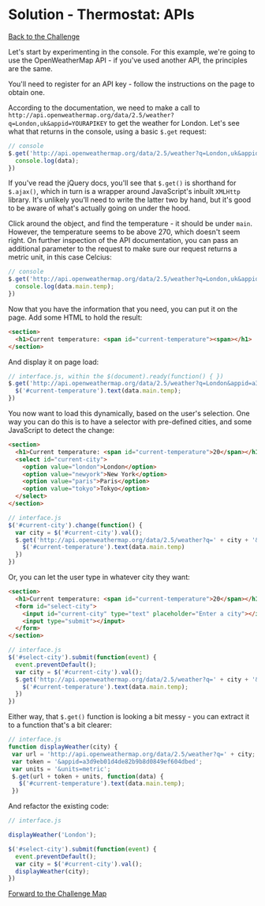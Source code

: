 # Solution - Thermostat: APIs

[Back to the Challenge](../8_apis.md)

Let's start by experimenting in the console. For this example, we're going to use the OpenWeatherMap API - if you've used another API, the principles are the same.

You'll need to register for an API key - follow the instructions on the page to obtain one.

According to the documentation, we need to make a call to `http://api.openweathermap.org/data/2.5/weather?q=London,uk&appid=YOURAPIKEY` to get the weather for London. Let's see what that returns in the console, using a basic `$.get` request:

```javascript
// console
$.get('http://api.openweathermap.org/data/2.5/weather?q=London,uk&appid=a3d9eb01d4de82b9b8d0849ef604dbed', function(data) {
  console.log(data);
})
```

If you've read the jQuery docs, you'll see that `$.get()` is shorthand for `$.ajax()`, which in turn is a wrapper around JavaScript's inbuilt `XMLHttp` library. It's unlikely you'll need to write the latter two by hand, but it's good to be aware of what's actually going on under the hood.

Click around the object, and find the temperature - it should be under `main`. However, the temperature seems to be above 270, which doesn't seem right. On further inspection of the API documentation, you can pass an additional parameter to the request to make sure our request returns a metric unit, in this case Celcius:

```javascript
// console
$.get('http://api.openweathermap.org/data/2.5/weather?q=London,uk&appid=a3d9eb01d4de82b9b8d0849ef604dbed&units=metric', function(data) {
  console.log(data.main.temp);
})
```

Now that you have the information that you need, you can put it on the page. Add some HTML to hold the result:

```html
<section>
  <h1>Current temperature: <span id="current-temperature"><span></h1>
</section>
```

And display it on page load:

```javascript
// interface.js, within the $(document).ready(function() { })
$.get('http://api.openweathermap.org/data/2.5/weather?q=London&appid=a3d9eb01d4de82b9b8d0849ef604dbed&units=metric', function(data) {
  $('#current-temperature').text(data.main.temp);
})
```

You now want to load this dynamically, based on the user's selection. One way you can do this is to have a selector with pre-defined cities, and some JavaScript to detect the change:

```html
<section>
  <h1>Current temperature: <span id="current-temperature">20</span></h1>
  <select id="current-city">
    <option value="london">London</option>
    <option value="newyork">New York</option>
    <option value="paris">Paris</option>
    <option value="tokyo">Tokyo</option>
  </select>
</section>
```

```javascript
// interface.js
$('#current-city').change(function() {
  var city = $('#current-city').val();
  $.get('http://api.openweathermap.org/data/2.5/weather?q=' + city + '&appid=a3d9eb01d4de82b9b8d0849ef604dbed&units=metric', function(data) {
    $('#current-temperature').text(data.main.temp)
  })
})
```

Or, you can let the user type in whatever city they want:

```html
<section>
  <h1>Current temperature: <span id="current-temperature">20</span></h1>
  <form id="select-city">
    <input id="current-city" type="text" placeholder="Enter a city"></input>
    <input type="submit"></input>
  </form>
</section>
```

```javascript
// interface.js
$('#select-city').submit(function(event) {
  event.preventDefault();
  var city = $('#current-city').val();
  $.get('http://api.openweathermap.org/data/2.5/weather?q=' + city + '&appid=a3d9eb01d4de82b9b8d0849ef604dbed&units=metric', function(data) {
    $('#current-temperature').text(data.main.temp);
  })
})
```

Either way, that `$.get()` function is looking a bit messy - you can extract it to a function that's a bit clearer:

```javascript
// interface.js
function displayWeather(city) {
 var url = 'http://api.openweathermap.org/data/2.5/weather?q=' + city;
 var token = '&appid=a3d9eb01d4de82b9b8d0849ef604dbed';
 var units = '&units=metric';
 $.get(url + token + units, function(data) {
   $('#current-temperature').text(data.main.temp);
 })
```

And refactor the existing code:

```javascript
// interface.js

displayWeather('London');

$('#select-city').submit(function(event) {
  event.preventDefault();
  var city = $('#current-city').val();
  displayWeather(city);
})

```

[Forward to the Challenge Map](../0_challenge_map.md)
